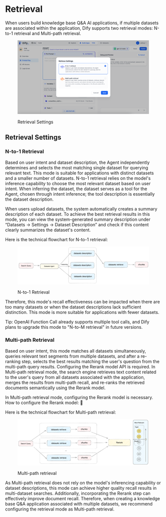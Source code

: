 # Retrieval

When users build knowledge base Q\&A AI applications, if multiple datasets are associated within the application, Dify supports two retrieval modes: N-to-1 retrieval and Multi-path retrieval.

<figure><img src="../../.gitbook/assets/screenshot-20231119-191531.png" alt=""><figcaption><p>Retrieval Settings</p></figcaption></figure>

## Retrieval **Settings**

### **N-to-1 Retrieval**&#x20;

Based on user intent and dataset description, the Agent independently determines and selects the most matching single dataset for querying relevant text. This mode is suitable for applications with distinct datasets and a smaller number of datasets. N-to-1 retrieval relies on the model's inference capability to choose the most relevant dataset based on user intent. When inferring the dataset, the dataset serves as a tool for the Agent, chosen through intent inference; the tool description is essentially the dataset description.

When users upload datasets, the system automatically creates a summary description of each dataset. To achieve the best retrieval results in this mode, you can view the system-generated summary description under “Datasets -> Settings -> Dataset Description” and check if this content clearly summarizes the dataset's content.

Here is the technical flowchart for N-to-1 retrieval:

<figure><img src="../../.gitbook/assets/spaces_CdDIVDY6AtAz028MFT4d_uploads_LgAOVtxy9kQ0B8e2qaQl_image.webp" alt=""><figcaption><p>N-to-1 Retrieval </p></figcaption></figure>

Therefore, this mode's recall effectiveness can be impacted when there are too many datasets or when the dataset descriptions lack sufficient distinction. This mode is more suitable for applications with fewer datasets.&#x20;

Tip: OpenAI Function Call already supports multiple tool calls, and Dify plans to upgrade this mode to "N-to-M retrieval" in future versions.

### Multi-path Retrieval

Based on user intent, this mode matches all datasets simultaneously, queries relevant text segments from multiple datasets, and after a re-ranking step, selects the best results matching the user's question from the multi-path query results. Configuring the Rerank model API is required. In Multi-path retrieval mode, the search engine retrieves text content related to the user's query from all datasets associated with the application, merges the results from multi-path recall, and re-ranks the retrieved documents semantically using the Rerank model.

In Multi-path retrieval mode, configuring the Rerank model is necessary. How to configure the Rerank model: 🔗

Here is the technical flowchart for Multi-path retrieval:&#x20;

<figure><img src="../../.gitbook/assets/spaces_CdDIVDY6AtAz028MFT4d_uploads_xfMNnsyD506TOoynHdgU_image.webp" alt=""><figcaption><p>Multi-path retrieval</p></figcaption></figure>

As Multi-path retrieval does not rely on the model's inferencing capability or dataset descriptions, this mode can achieve higher quality recall results in multi-dataset searches. Additionally, incorporating the Rerank step can effectively improve document recall. Therefore, when creating a knowledge base Q\&A application associated with multiple datasets, we recommend configuring the retrieval mode as Multi-path retrieval.

